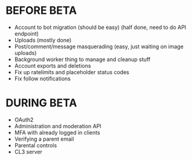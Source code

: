 # BEFORE BETA
- Account to bot migration (should be easy) (half done, need to do API endpoint)
- Uploads (mostly done)
- Post/comment/message masquerading (easy, just waiting on image uploads)
- Background worker thing to manage and cleanup stuff
- Account exports and deletions
- Fix up ratelimits and placeholder status codes
- Fix follow notifications

# DURING BETA
- OAuth2
- Administration and moderation API
- MFA with already logged in clients
- Verifying a parent email
- Parental controls
- CL3 server
